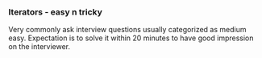 ### Iterators - easy n tricky 

Very commonly ask interview questions usually categorized as medium easy.
Expectation is to solve it within 20 minutes to have good impression on 
the interviewer. 